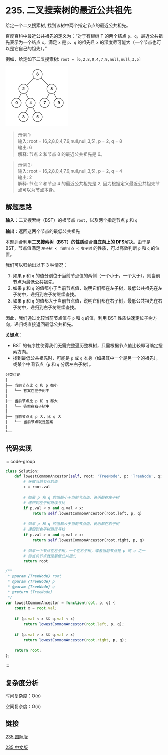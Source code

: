 # 235. 二叉搜索树的最近公共祖先 <Badge type="warning" text="Medium" />

给定一个二叉搜索树, 找到该树中两个指定节点的最近公共祖先。

百度百科中最近公共祖先的定义为：“对于有根树 T 的两个结点 `p`、`q`，最近公共祖先表示为一个结点 `x`，满足 `x` 是 `p`、`q` 的祖先且 `x` 的深度尽可能大（一个节点也可以是它自己的祖先）。”

例如，给定如下二叉搜索树:  `root = [6,2,8,0,4,7,9,null,null,3,5]`

![235](./assets/235.png)

>示例 1:   
输入: root = [6,2,8,0,4,7,9,null,null,3,5], p = 2, q = 8  
输出: 6   
解释: 节点 2 和节点 8 的最近公共祖先是 6。

>示例 2:   
输入: root = [6,2,8,0,4,7,9,null,null,3,5], p = 2, q = 4  
输出: 2  
解释: 节点 2 和节点 4 的最近公共祖先是 2, 因为根据定义最近公共祖先节点可以为节点本身。

## 解题思路

**输入**：二叉搜索树（BST）的根节点 `root`，以及两个指定节点 `p` 和 `q`

**输出**：返回这两个节点的最低公共祖先

本题适合利用**二叉搜索树（BST）的性质**结合**自底向上的 DFS**解决。由于是 BST，节点值满足 `左子树 < 当前节点 < 右子树` 的性质，可以高效判断 `p` 和 `q` 的位置。

我们可以归纳出以下 3 种情况：
1. 如果 `p` 和 `q` 的值分别位于当前节点值的两侧（一个小于，一个大于），则当前节点为最低公共祖先。
2. 如果 `p` 和 `q` 的值都小于当前节点值，说明它们都在左子树，最低公共祖先在左子树中，递归到左子树继续查找。
3. 如果 `p` 和 `q` 的值都大于当前节点值，说明它们都在右子树，最低公共祖先在右子树中，递归到右子树继续查找。

因此，我们通过比较当前节点值与 `p` 和 `q` 的值，利用 BST 性质快速定位子树方向，递归或直接返回最低公共祖先。

**关键点**：
- BST 的有序性使得我们无需完整遍历整棵树，只需根据节点值比较即可确定搜索方向。
- 找到最低公共祖先时，可能是 `p` 或 `q` 本身（如果其中一个是另一个的祖先），或某个中间节点（`p` 和 `q` 分居左右子树）。

```
分类讨论
│
├── 当前节点比 q 和 p 都小
│   └── 答案在左子树中
│
├── 当前节点比 p 和 q 都大
│   └── 答案在右子树中
│
├── 当前节点比 p 大，比 q 大
│   └── 当前节点就是答案
│
└── 
```

## 代码实现

::: code-group

```python
class Solution:
    def lowestCommonAncestor(self, root: 'TreeNode', p: 'TreeNode', q: 'TreeNode') -> 'TreeNode':
        # 获取当前节点的值
        x = root.val

        # 如果 p 和 q 的值都小于当前节点值，说明都在左子树
        # 递归到左子树继续寻找
        if p.val < x and q.val < x:
            return self.lowestCommonAncestor(root.left, p, q)

        # 如果 p 和 q 的值都大于当前节点值，说明都在右子树
        # 递归到右子树继续寻找
        if p.val > x and q.val > x:
            return self.lowestCommonAncestor(root.right, p, q)
        
        # 如果一个节点在左子树，一个在右子树，或者当前节点是 p 或 q 之一
        # 则当前节点就是最低公共祖先
        return root
```

```javascript
/**
 * @param {TreeNode} root
 * @param {TreeNode} p
 * @param {TreeNode} q
 * @return {TreeNode}
 */
var lowestCommonAncestor = function(root, p, q) {
    const x = root.val;

    if (p.val < x && q.val < x) 
        return lowestCommonAncestor(root.left, p, q);

    if (p.val > x && q.val > x)
        return lowestCommonAncestor(root.right, p, q);
    
    return root;
};
```

:::

## 复杂度分析

时间复杂度：O(n)

空间复杂度：O(n)

## 链接

[235 国际版](https://leetcode.com/problems/lowest-common-ancestor-of-a-binary-search-tree/description/)

[235 中文版](https://leetcode.cn/problems/lowest-common-ancestor-of-a-binary-search-tree/description/)
